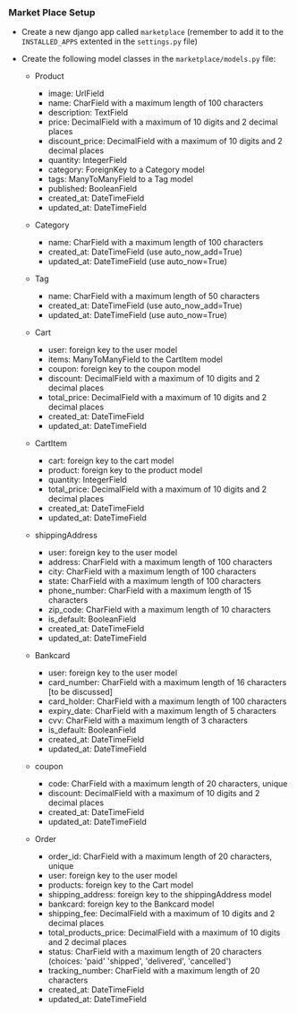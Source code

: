 ### Market Place Setup


- Create a new django app called `marketplace` (remember to add it to the `INSTALLED_APPS` extented in the `settings.py` file)

- Create the following model classes in the `marketplace/models.py` file:

  - Product
    - image: UrlField
    - name: CharField with a maximum length of 100 characters
    - description: TextField
    - price: DecimalField with a maximum of 10 digits and 2 decimal places
    - discount_price: DecimalField with a maximum of 10 digits and 2 decimal places
    - quantity: IntegerField
    - category: ForeignKey to a Category model
    - tags: ManyToManyField to a Tag model
    - published: BooleanField
    - created_at: DateTimeField
    - updated_at: DateTimeField
  

  - Category
    - name: CharField with a maximum length of 100 characters
    - created_at: DateTimeField (use auto_now_add=True)
    - updated_at: DateTimeField (use auto_now=True)


  - Tag
    - name: CharField with a maximum length of 50 characters
    - created_at: DateTimeField (use auto_now_add=True)
    - updated_at: DateTimeField (use auto_now=True)


  - Cart
      - user: foreign key to the user model
      - items: ManyToManyField to the CartItem model
      - coupon: foreign key to the coupon model
      - discount: DecimalField with a maximum of 10 digits and 2 decimal places
      - total_price: DecimalField with a maximum of 10 digits and 2 decimal places
      - created_at: DateTimeField
      - updated_at: DateTimeField

  
  - CartItem
    - cart: foreign key to the cart model
    - product: foreign key to the product model
    - quantity: IntegerField
    - total_price: DecimalField with a maximum of 10 digits and 2 decimal places
    - created_at: DateTimeField
    - updated_at: DateTimeField
  

  - shippingAddress
    - user: foreign key to the user model
    - address: CharField with a maximum length of 100 characters
    - city: CharField with a maximum length of 100 characters
    - state: CharField with a maximum length of 100 characters
    - phone_number: CharField with a maximum length of 15 characters
    - zip_code: CharField with a maximum length of 10 characters
    - is_default: BooleanField
    - created_at: DateTimeField
    - updated_at: DateTimeField


  - Bankcard
    - user: foreign key to the user model
    - card_number: CharField with a maximum length of 16 characters [to be discussed]
    - card_holder: CharField with a maximum length of 100 characters
    - expiry_date: CharField with a maximum length of 5 characters
    - cvv: CharField with a maximum length of 3 characters
    - is_default: BooleanField
    - created_at: DateTimeField
    - updated_at: DateTimeField
  
  - coupon
    - code: CharField with a maximum length of 20 characters, unique
    - discount: DecimalField with a maximum of 10 digits and 2 decimal places
    - created_at: DateTimeField
    - updated_at: DateTimeField
      

  - Order
    - order_id: CharField with a maximum length of 20 characters, unique
    - user: foreign key to the user model
    - products: foreign key to the Cart model
    - shipping_address: foreign key to the shippingAddress model
    - bankcard: foreign key to the Bankcard model
    - shipping_fee: DecimalField with a maximum of 10 digits and 2 decimal places
    - total_products_price: DecimalField with a maximum of 10 digits and 2 decimal places
    - status: CharField with a maximum length of 20 characters (choices: 'paid' 'shipped', 'delivered', 'cancelled')
    - tracking_number: CharField with a maximum length of 20 characters
    - created_at: DateTimeField
    - updated_at: DateTimeField

